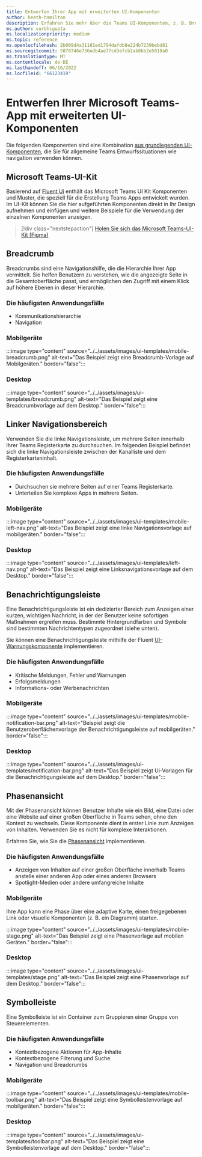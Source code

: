 ```yaml
---
title: Entwerfen Ihrer App mit erweiterten UI-Komponenten
author: heath-hamilton
description: Erfahren Sie mehr über die Teams UI-Komponenten, z. B. Breadcrumbs, Benachrichtigungsleiste, Phasenansicht zusammen mit relevanten Anwendungsfällen.
ms.author: surbhigupta
ms.localizationpriority: medium
ms.topic: reference
ms.openlocfilehash: 2b009d4a31181ed1794dafdb8e224b7239bebd81
ms.sourcegitcommit: 5070746e736edb4ae77cd3efcb2ab8bb2e5819a0
ms.translationtype: MT
ms.contentlocale: de-DE
ms.lasthandoff: 06/16/2022
ms.locfileid: "66123419"
---
```

# <a name="designing-your-microsoft-teams-app-with-advanced-ui-components"></a>Entwerfen Ihrer Microsoft Teams-App mit erweiterten UI-Komponenten

Die folgenden Komponenten sind eine Kombination [aus grundlegenden UI-Komponenten](~/concepts/design/design-teams-app-basic-ui-components.md), die Sie für allgemeine Teams Entwurfssituationen wie navigation verwenden können.

## <a name="microsoft-teams-ui-kit"></a>Microsoft Teams-UI-Kit

Basierend auf <a href="https://fluentsite.z22.web.core.windows.net/" target="_blank">Fluent Ui</a> enthält das Microsoft Teams UI Kit Komponenten und Muster, die speziell für die Erstellung Teams Apps entwickelt wurden. Im UI-Kit können Sie die hier aufgeführten Komponenten direkt in Ihr Design aufnehmen und einfügen und weitere Beispiele für die Verwendung der einzelnen Komponenten anzeigen.

> [!div class="nextstepaction"]
> [Holen Sie sich das Microsoft Teams-UI-Kit (Figma)](https://www.figma.com/community/file/916836509871353159)

## <a name="breadcrumb"></a>Breadcrumb

Breadcrumbs sind eine Navigationshilfe, die die Hierarchie Ihrer App vermittelt. Sie helfen Benutzern zu verstehen, wie die angezeigte Seite in die Gesamtoberfläche passt, und ermöglichen den Zugriff mit einem Klick auf höhere Ebenen in dieser Hierarchie.

### <a name="top-use-cases"></a>Die häufigsten Anwendungsfälle

* Kommunikationshierarchie
* Navigation

### <a name="mobile"></a>Mobilgeräte

:::image type="content" source="../../assets/images/ui-templates/mobile-breadcrumb.png" alt-text="Das Beispiel zeigt eine Breadcrumb-Vorlage auf Mobilgeräten." border="false":::

### <a name="desktop"></a>Desktop

:::image type="content" source="../../assets/images/ui-templates/breadcrumb.png" alt-text="Das Beispiel zeigt eine Breadcrumbvorlage auf dem Desktop." border="false":::

## <a name="left-nav"></a>Linker Navigationsbereich

Verwenden Sie die linke Navigationsleiste, um mehrere Seiten innerhalb Ihrer Teams Registerkarte zu durchsuchen. Im folgenden Beispiel befindet sich die linke Navigationsleiste zwischen der Kanalliste und dem Registerkarteninhalt.

### <a name="top-use-cases"></a>Die häufigsten Anwendungsfälle

* Durchsuchen sie mehrere Seiten auf einer Teams Registerkarte.
* Unterteilen Sie komplexe Apps in mehrere Seiten.

### <a name="mobile"></a>Mobilgeräte

:::image type="content" source="../../assets/images/ui-templates/mobile-left-nav.png" alt-text="Das Beispiel zeigt eine linke Navigationsvorlage auf mobilgeräten." border="false":::

### <a name="desktop"></a>Desktop

:::image type="content" source="../../assets/images/ui-templates/left-nav.png" alt-text="Das Beispiel zeigt eine Linksnavigationsvorlage auf dem Desktop." border="false":::

## <a name="notification-bar"></a>Benachrichtigungsleiste

Eine Benachrichtigungsleiste ist ein dedizierter Bereich zum Anzeigen einer kurzen, wichtigen Nachricht, in der der Benutzer keine sofortigen Maßnahmen ergreifen muss. Bestimmte Hintergrundfarben und Symbole sind bestimmten Nachrichtentypen zugeordnet (siehe unten).

Sie können eine Benachrichtigungsleiste mithilfe der Fluent [UI-Warnungskomponente](https://fluentsite.z22.web.core.windows.net/0.59.0/components/alert/definition) implementieren.

### <a name="top-use-cases"></a>Die häufigsten Anwendungsfälle

* Kritische Meldungen, Fehler und Warnungen
* Erfolgsmeldungen
* Informations- oder Werbenachrichten

### <a name="mobile"></a>Mobilgeräte

:::image type="content" source="../../assets/images/ui-templates/mobile-notification-bar.png" alt-text="Beispiel zeigt die Benutzeroberflächenvorlage der Benachrichtigungsleiste auf mobilgeräten." border="false":::

### <a name="desktop"></a>Desktop

:::image type="content" source="../../assets/images/ui-templates/notification-bar.png" alt-text="Das Beispiel zeigt Ui-Vorlagen für die Benachrichtigungsleiste auf dem Desktop." border="false":::

## <a name="stage-view"></a>Phasenansicht

Mit der Phasenansicht können Benutzer Inhalte wie ein Bild, eine Datei oder eine Website auf einer großen Oberfläche in Teams sehen, ohne den Kontext zu wechseln. Diese Komponente dient in erster Linie zum Anzeigen von Inhalten. Verwenden Sie es nicht für komplexe Interaktionen.

Erfahren Sie, wie Sie die [Phasenansicht](~/tabs/tabs-link-unfurling.md) implementieren.

### <a name="top-use-cases"></a>Die häufigsten Anwendungsfälle

* Anzeigen von Inhalten auf einer großen Oberfläche innerhalb Teams anstelle einer anderen App oder eines anderen Browsers
* Spotlight-Medien oder andere umfangreiche Inhalte

### <a name="mobile"></a>Mobilgeräte

Ihre App kann eine Phase über eine adaptive Karte, einen freigegebenen Link oder visuelle Komponenten (z. B. ein Diagramm) starten.

:::image type="content" source="../../assets/images/ui-templates/mobile-stage.png" alt-text="Das Beispiel zeigt eine Phasenvorlage auf mobilen Geräten." border="false":::

### <a name="desktop"></a>Desktop

:::image type="content" source="../../assets/images/ui-templates/stage.png" alt-text="Das Beispiel zeigt eine Phasenvorlage auf dem Desktop." border="false":::

## <a name="toolbar"></a>Symbolleiste

Eine Symbolleiste ist ein Container zum Gruppieren einer Gruppe von Steuerelementen.

### <a name="top-use-cases"></a>Die häufigsten Anwendungsfälle

* Kontextbezogene Aktionen für App-Inhalte
* Kontextbezogene Filterung und Suche
* Navigation und Breadcrumbs

### <a name="mobile"></a>Mobilgeräte

:::image type="content" source="../../assets/images/ui-templates/mobile-toolbar.png" alt-text="Das Beispiel zeigt eine Symbolleistenvorlage auf mobilgeräten." border="false":::

### <a name="desktop"></a>Desktop

:::image type="content" source="../../assets/images/ui-templates/toolbar.png" alt-text="Das Beispiel zeigt eine Symbolleistenvorlage auf dem Desktop." border="false":::
